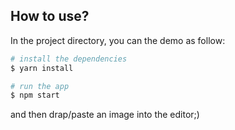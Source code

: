 ## How to use?

In the project directory, you can the demo as follow:

```bash
# install the dependencies
$ yarn install 

# run the app
$ npm start
```

and then drap/paste an image into the editor;)
